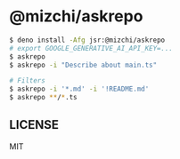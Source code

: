 # @mizchi/askrepo

```bash
$ deno install -Afg jsr:@mizchi/askrepo
# export GOOGLE_GENERATIVE_AI_API_KEY=...
$ askrepo
$ askrepo -i "Describe about main.ts"

# Filters
$ askrepo -i '*.md' -i '!README.md'
$ askrepo **/*.ts
```

## LICENSE

MIT
